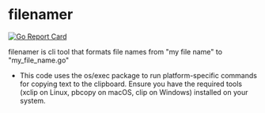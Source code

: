 # filenamer

[![Go Report Card](https://goreportcard.com/badge/github.com/allensuvorov/filenamer)](https://goreportcard.com/report/github.com/allensuvorov/filenamer)

filenamer is cli tool that formats file names from "my file name" to "my_file_name.go"
* This code uses the os/exec package to run platform-specific commands for copying text to the clipboard. Ensure you have the required tools (xclip on Linux, pbcopy on macOS, clip on Windows) installed on your system.
